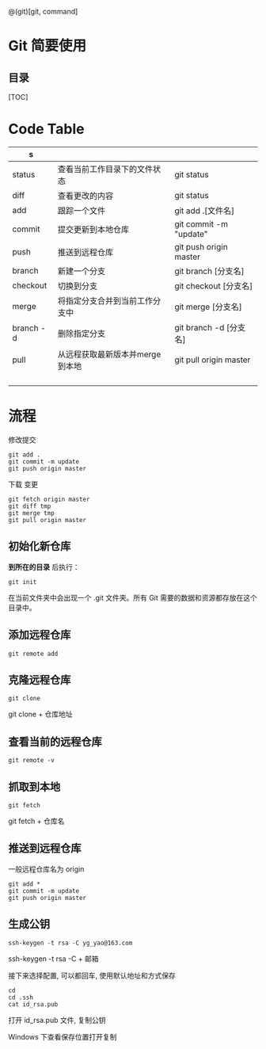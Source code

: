 @(git)[git, command]

# Git 简要使用

## 目录

[TOC]

# Code Table

| s         |                    |                        |
| --------- | ------------------ | ---------------------- |
| status    | 查看当前工作目录下的文件状态     | git status             |
| diff      | 查看更改的内容            | git status             |
| add       | 跟踪一个文件             | git add .[文件名]         |
| commit    | 提交更新到本地仓库          | git commit -m "update" |
| push      | 推送到远程仓库            | git push origin master |
| branch    | 新建一个分支             | git branch [分支名]       |
| checkout  | 切换到分支              | git checkout [分支名]     |
| merge     | 将指定分支合并到当前工作分支中    | git merge [分支名]        |
| branch -d | 删除指定分支             | git branch -d [分支名]    |
| pull      | 从远程获取最新版本并merge到本地 | git pull origin master |
|           |                    |                        |
|           |                    |                        |
|           |                    |                        |
|           |                    |                        |



# 流程
修改提交
```
git add .
git commit -m update
git push origin master
```
下载 变更
```
git fetch origin master
git diff tmp 
git merge tmp
git pull origin master
```


## 初始化新仓库

**到所在的目录** 后执行：

```
git init
```

在当前文件夹中会出现一个 .git 文件夹。所有 Git 需要的数据和资源都存放在这个目录中。



## 添加远程仓库

```
git remote add
```



## 克隆远程仓库

```
git clone
```

git clone + 仓库地址



## 查看当前的远程仓库

```
git remote -v
```



## 抓取到本地

```
git fetch
```

  git fetch + 仓库名



## 推送到远程仓库

一般远程仓库名为 origin

```
git add *
git commit -m update
git push origin master
```


## 生成公钥

```
ssh-keygen -t rsa -C yg_yao@163.com
```


ssh-keygen -t rsa -C + 邮箱

接下来选择配置, 可以都回车, 使用默认地址和方式保存



```
cd
cd .ssh
cat id_rsa.pub
```


打开 id_rsa.pub 文件, 复制公钥

Windows 下查看保存位置打开复制
